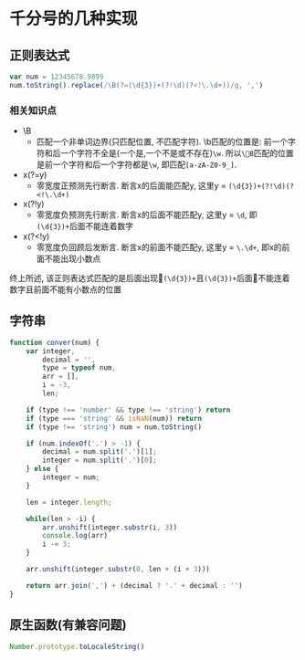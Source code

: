 # 千分号的几种实现

## 正则表达式

```javascript
var num = 12345678.9899
num.toString().replace(/\B(?=(\d{3})+(?!\d)(?<!\.\d+))/g, ',')
```

### 相关知识点

* \B
    * 匹配一个非单词边界(只匹配位置, 不匹配字符). \b匹配的位置是: 前一个字符和后一个字符不全是(一个是,一个不是或不存在)`\w`. 所以`\B`匹配的位置是前一个字符和后一个字符都是`\w`, 即匹配`[a-zA-Z0-9_]`.
* x(?=y)
    * 零宽度正预测先行断言. 断言x的后面能匹配y, 这里y = `(\d{3})+(?!\d)(?<!\.\d+)`
* x(?!y)
    * 零宽度负预测先行断言. 断言x的后面不能匹配y, 这里y = `\d`, 即`(\d{3})+`后面不能连着数字
* x(?<!y)
    * 零宽度负回顾后发断言. 断言x的前面不能匹配y, 这里y = `\.\d+`, 即x的前面不能出现小数点

终上所述, 该正则表达式匹配的是后面出现`(\d{3})+`且`(\d{3})+`后面不能连着数字且前面不能有小数点的位置

## 字符串

```javascript
function conver(num) {
    var integer, 
        decimal = '',
        type = typeof num,
        arr = [], 
        i = -3,
        len;

    if (type !== 'number' && type !== 'string') return
    if (type === 'string' && isNaN(num)) return
    if (type !== 'string') num = num.toString()

    if (num.indexOf('.') > -1) {
        decimal = num.split('.')[1];
        integer = num.split('.')[0];
    } else {
        integer = num;
    }

    len = integer.length;

    while(len > -i) {
        arr.unshift(integer.substr(i, 3))
        console.log(arr)
        i -= 3;
    }

    arr.unshift(integer.substr(0, len + (i + 3)))

    return arr.join(',') + (decimal ? '.' + decimal : '')
}
```

## 原生函数(有兼容问题)

```javascript
Number.prototype.toLocaleString()
```